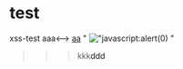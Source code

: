# <a>test</a>
xss-test
aaa<-->
[<!-->aa]()
"
![\"<!-->javascript:alert(0)](https://baidu.com)
"
>>> kkk<a>ddd</a>
